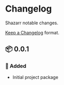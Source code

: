 # Changelog
Shazarr notable changes.

[Keep a Changelog](http://keepachangelog.com/en/1.0.0/) format.

## 📦 0.0.1
### 🚀 Added
* Initial project package
